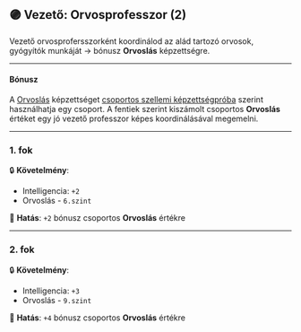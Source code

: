## 🟣 Vezető: Orvosprofesszor (2)

Vezető orvosprofersszorként koordinálod az alád tartozó orvosok, gyógyítók munkáját → bónusz **Orvoslás** képzettségre.

---
#### Bónusz

A [Orvoslás](../kepzettsegek.primer.altalanos/orvoslas.md) képzettséget [csoportos szellemi képzettségpróba](../037_csoportos_kepzettsegproba.md#%EF%B8%8F-2-csoportos-szellemi-k%C3%A9pzetts%C3%A9gpr%C3%B3ba) szerint használhatja egy csoport. A fentiek szerint kiszámolt csoportos **Orvoslás** értéket egy jó vezető professzor képes koordinálásával megemelni.

---
### 1. fok

🔒 **Követelmény**:
- Intelligencia: `+2`
- Orvoslás - `6.szint`

🌟 **Hatás**: `+2` bónusz csoportos **Orvoslás** értékre

---
### 2. fok

🔒 **Követelmény**:
- Intelligencia: `+3`
- Orvoslás - `9.szint`

🌟 **Hatás**: `+4` bónusz csoportos **Orvoslás** értékre

<br />
